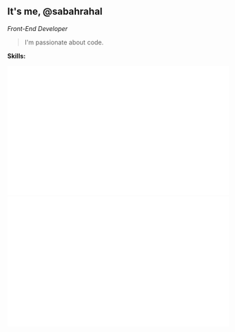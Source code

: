<h2>It's me, @sabahrahal</h2>
<p><em>Front-End Developer</br>
</em></p>


> I'm passionate about code.

**Skills:**  

![](https://raw.githubusercontent.com/sabahrahal/stats/master/generated/overview.svg#gh-dark-mode-only)
![](https://raw.githubusercontent.com/sabahrahal/stats/master/generated/languages.svg#gh-dark-mode-only)
